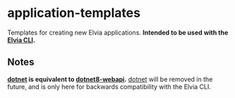 # application-templates

Templates for creating new Elvia applications.
**Intended to be used with the [Elvia CLI](https://github.com/3lvia/cli).**

## Notes

**[dotnet](dotnet) is equivalent to [dotnet8-webapi](dotnet8-webapi).**
[dotnet](dotnet) will be removed in the future, and is only here for backwards compatibility with the Elvia CLI.
